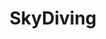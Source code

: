 ---
title: SkyDiving
crosslinks:
- videos
- AskReddit
- MTB
- gifs
- actualskydiving
- freeflight
- fpvracing
- funny
- SonyVegas
- AdrenalinePorn
- Wingsuiting
- pics
- askscience
- nonononoyes
- preppers
---